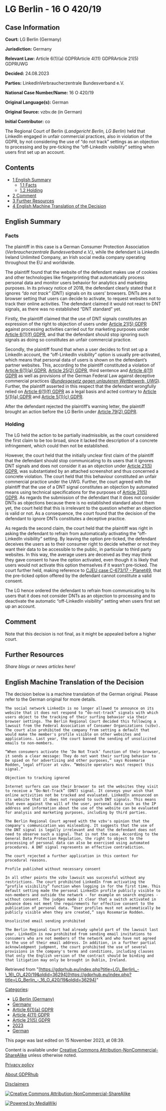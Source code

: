 # LG Berlin - 16 O 420/19

## Case Information

**Court:** LG Berlin (Germany)

**Jurisdiction:** Germany

**Relevant Law:** Article 6(1)(a) GDPRArticle 4(11) GDPRArticle 21(5) GDPRUWG

**Decided:** 24.08.2023

**Parties:** LinkedInVerbraucherzentrale Bundesverband e.V.

**National Case Number/Name:** 16 O 420/19

**Original Language(s):** German

**Original Source:** vzbv.de (in German)

**Initial Contributor:** co

The Regional Court of Berlin (_Landgericht Berlin, LG Berlin_) held that LinkedIn engaged in unfair commercial practices, also in violation of the GDPR, by not considering the use of “do not track” settings as an objection to processing and by pre-ticking the “off-LinkedIn visibility” setting when users first set up an account.

## Contents

*   [1 English Summary](#English_Summary)
    *   [1.1 Facts](#Facts)
    *   [1.2 Holding](#Holding)
*   [2 Comment](#Comment)
*   [3 Further Resources](#Further_Resources)
*   [4 English Machine Translation of the Decision](#English_Machine_Translation_of_the_Decision)

## English Summary

### Facts

The plaintiff in this case is a German Consumer Protection Association (_Verbraucherzentrale Bundesverband e.V._), while the defendant is LinkedIn Ireland Unlimited Company, an Irish social media company operating throughout the EU and worldwide.

The plaintiff found that the website of the defendant makes use of cookies and other technologies like fingerprinting that automatically process personal data and monitor users behavior for analytics and marketing purposes. In its privacy notice of 2018, the defendant clearly stated that it ignores _“do not track”_ (DNT) signals on its users’ browsers. DNTs are a browser setting that users can decide to activate, to request websites not to track their online activities. The defendant claimed it would not react to DNT signals, as there was no established “DNT standard” yet.

Firstly, the plaintiff claimed that the use of DNT signals constitutes an expression of the right to objection of users under [Article 21(5) GDPR](/index.php?title=Article_21_GDPR#5 "Article 21 GDPR") against processing activities carried out for marketing purposes under [Article 6(1)(f) GDPR](/index.php?title=Article_6_GDPR#1f "Article 6 GDPR"), and that the defendant should stop ignoring such signals as doing so constitutes an unfair commercial practice.

Secondly, the plaintiff found that when a user decides to first set up a LinkedIn account, the “off-LinkedIn visibility” option is usually pre-activated, which means that personal data of users is shown on the defendant’s partner websites. This, according to the plaintiff constituted a violation of [Article 6(1)(a) GDPR](/index.php?title=Article_6_GDPR#1a "Article 6 GDPR"), [Article 25(2) GDPR](/index.php?title=Article_25_GDPR#2 "Article 25 GDPR"), third sentence and [Article 4(11) GDPR](/index.php?title=Article_4_GDPR#11 "Article 4 GDPR") as well as provisions of the German Federal Law against deceptive commercial practices (_[Bundesgesetz gegen unlauteren Wettbewerb, UWG](https://www.gesetze-im-internet.de/uwg_2004/)_). Further, the plaintiff asserted in this respect that the defendant wrongfully relied on [Article 6(1)(f) GDPR](/index.php?title=Article_6_GDPR#1f "Article 6 GDPR") as a legal basis and acted contrary to [Article 5(1)(a) GDPR](/index.php?title=Article_5_GDPR#1a "Article 5 GDPR") and [Article 5(1)(c) GDPR](/index.php?title=Article_5_GDPR#1c "Article 5 GDPR").

After the defendant rejected the plaintiff’s warning letter, the plaintiff brought an action before the LG Berlin under [Article 79(2) GDPR](/index.php?title=Article_79_GDPR#2 "Article 79 GDPR").

### Holding

The LG held the action to be partially inadmissible, as the court considered the first claim to be too broad, since it lacked the description of a concrete infringement, which could then not be established.

However, the court held that the initially unclear first claim of the plaintiff that the defendant should stop communicating to its users that it ignores DNT signals and does not consider it as an objection under [Article 21(5) GDPR](/index.php?title=Article_21_GDPR#5 "Article 21 GDPR"), was substantiated by an attached screenshot and thus concerned a concrete violation. The court held that this behaviour constituted an unfair commercial practice under the UWG. Further, the court agreed with the plaintiff that the use of a DNT signal constitutes an objection by automated means using technical specifications for the purposes of [Article 21(5) GDPR](/index.php?title=Article_21_GDPR#5 "Article 21 GDPR"). As regards the submission of the defendant that it does not consider DNTs as objections because there is no established standard about them yet, the court held that this is irrelevant to the question whether an objection is valid or not. As a consequence, the court found that the decision of the defendant to ignore DNTs constitutes a deceptive practice.

As regards the second claim, the court held that the plaintiff was right in asking the defendant to refrain from automatically activating the “off-LinkedIn visibility” setting. By leaving the option pre-ticked, the defendant deceives the users as to their consumer right to decide whether or not they want their data to be accessible to the public, in particular to third party websites. In this way, the average users are deceived as they may think they gave consent to have the option activated, even though it is likely that users would not activate this option themselves if it wasn’t pre-ticked. The court further held, making reference to [CJEU case C-673/17 - Planet49](/index.php?title=CJEU_-_C-673/17_-_Planet49 "CJEU - C-673/17 - Planet49"), that the pre-ticked option offered by the defendant cannot constitute a valid consent.

The LG hence ordered the defendant to refrain from communicating to its users that it does not consider DNTs as an objection to processing and to deactivate the automatic “off-LinkedIn visibility” setting when users first set up an account.

## Comment

Note that this decision is not final, as it might be appealed before a higher court.

## Further Resources

_Share blogs or news articles here!_

## English Machine Translation of the Decision

The decision below is a machine translation of the German original. Please refer to the German original for more details.

```
The social network LinkedIn is no longer allowed to announce on its website that it does not respond to “do-not-track” signals with which users object to the tracking of their surfing behavior via their browser settings. The Berlin Regional Court decided this following a lawsuit from the Federal Association of Consumer Organizations (vzbv). The court also prohibited the company from setting a default that would make the member's profile visible on other websites and applications. Last year, the court banned the sending of unsolicited emails to non-members.

“When consumers activate the ‘Do Not Track’ function of their browser, it sends a clear message: They do not want their surfing behavior to be spied on for advertising and other purposes,” says Rosemarie Rodden, legal officer at vzbv. “Website operators must respect this signal.”

Objection to tracking ignored

Internet surfers can use their browser to set the websites they visit to receive a “Do-Not-Track” (DNT) signal. It conveys your wish that online activities not be tracked and evaluated. LinkedIn announced on its website that it does not respond to such DNT signals. This means that even against the will of the user, personal data such as the IP address and information about the use of the website can be evaluated for analysis and marketing purposes, including by third parties.

The Berlin Regional Court agreed with the vzbv's opinion that the company's communication was misleading. It suggests that the use of the DNT signal is legally irrelevant and that the defendant does not need to observe such a signal. That is not the case. According to the General Data Protection Regulation, the right to object to the processing of personal data can also be exercised using automated procedures. A DNT signal represents an effective contradiction.

The court rejected a further application in this context for procedural reasons.

Profile published without necessary consent

In all other points the vzbv lawsuit was successful without any restrictions. The court prohibited LinkedIn from activating the “profile visibility” function when logging in for the first time. This default setting made the personal LinkedIn profile publicly visible to non-members and outside the network - for example on search engines - without consent. The judges made it clear that a switch activated in advance does not meet the requirements for effective consent to the publication of personal data. “User profiles must not automatically be publicly visible when they are created,” says Rosemarie Rodden.

Unsolicited email sending prohibited

The Berlin Regional Court had already upheld part of the lawsuit last year. LinkedIn is now prohibited from sending email invitations to consumers who are not members of the network and who have not agreed to the use of their email address. In addition, in a further partial acknowledgment judgment, the court prohibited the use of several provisions in the company's terms and conditions, including clauses that only the English version of the contract should be binding and that litigation may only be brought in Dublin, Ireland.

```

Retrieved from "[https://gdprhub.eu/index.php?title=LG\_Berlin\_-\_16\_O\_420/19&oldid=36294](https://gdprhub.eu/index.php?title=LG_Berlin_-_16_O_420/19&oldid=36294)"

[Categories](/index.php?title=Special:Categories "Special:Categories"):

*   [LG Berlin (Germany)](/index.php?title=Category:LG_Berlin_\(Germany\) "Category:LG Berlin (Germany)")
*   [Germany](/index.php?title=Category:Germany "Category:Germany")
*   [Article 6(1)(a) GDPR](/index.php?title=Category:Article_6\(1\)\(a\)_GDPR "Category:Article 6(1)(a) GDPR")
*   [Article 4(11) GDPR](/index.php?title=Category:Article_4\(11\)_GDPR "Category:Article 4(11) GDPR")
*   [Article 21(5) GDPR](/index.php?title=Category:Article_21\(5\)_GDPR "Category:Article 21(5) GDPR")
*   [2023](/index.php?title=Category:2023 "Category:2023")
*   [German](/index.php?title=Category:German "Category:German")

This page was last edited on 15 November 2023, at 08:39.

Content is available under [Creative Commons Attribution-NonCommercial-ShareAlike](https://creativecommons.org/licenses/by-nc-sa/4.0/) unless otherwise noted.

[Privacy policy](/index.php?title=GDPRhub:Privacy_policy)

[About GDPRhub](/index.php?title=GDPRhub:About)

[Disclaimers](/index.php?title=GDPRhub:General_disclaimer)

[![Creative Commons Attribution-NonCommercial-ShareAlike](/resources/assets/licenses/cc-by-nc-sa.png)](https://creativecommons.org/licenses/by-nc-sa/4.0/)

[![Powered by MediaWiki](/resources/assets/poweredby_mediawiki_88x31.png)](https://www.mediawiki.org/)